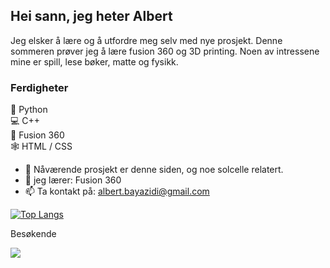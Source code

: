 ## Hei sann, jeg heter Albert
Jeg elsker å lære og å utfordre meg selv med nye prosjekt. Denne sommeren prøver jeg å lære fusion 360 og 3D printing.
Noen av intressene mine er spill, lese bøker, matte og fysikk.

### Ferdigheter

🐍 Python  
💻 C++  
🗿  Fusion 360  
🕸️ HTML / CSS  




- 🔭 Nåværende prosjekt er denne siden, og noe solcelle relatert.
- 🌱 jeg lærer: Fusion 360 
- 📫 Ta kontakt på: albert.bayazidi@gmail.com 






[![Top Langs](https://github-readme-stats.vercel.app/api/top-langs/?username=albertbayazidi&theme=dark&layout=compact)](https://github.com/anuraghazra/github-readme-stats)


Besøkende
<p> 
  <img src="https://profile-counter.glitch.me/albertbayazidi/count.svg" />
</p>

